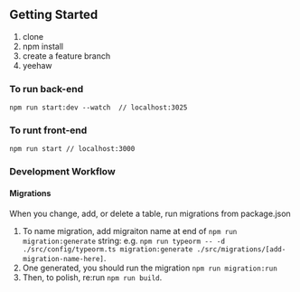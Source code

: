 ## Getting Started

1. clone
2. npm install
3. create a feature branch
4. yeehaw

### To run back-end

`npm run start:dev --watch  // localhost:3025`

### To runt front-end

`npm run start // localhost:3000`

### Development Workflow

#### Migrations

When you change, add, or delete a table, run migrations from package.json

1. To name migration, add migraiton name at end of `npm run migration:generate` string: e.g. `npm run typeorm -- -d ./src/config/typeorm.ts migration:generate ./src/migrations/[add-migration-name-here]`.
2. One generated, you should run the migration `npm run migration:run`
3. Then, to polish, re:run `npm run build`.
